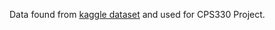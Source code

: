 Data found from [kaggle dataset](git@github.com:gordon-cs/cps330-hart-project-data.git) and used for CPS330 Project.
